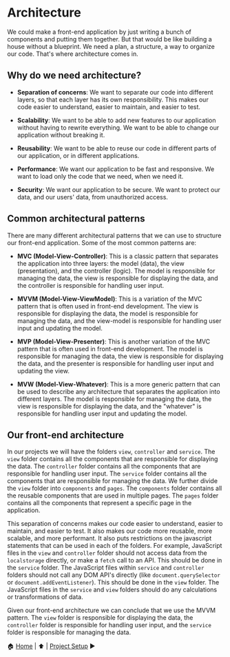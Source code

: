 # Architecture

We could make a front-end application by just writing a bunch of components and putting them together. But that would be like building a house without a blueprint. We need a plan, a structure, a way to organize our code. That's where architecture comes in.

## Why do we need architecture?

- **Separation of concerns**: We want to separate our code into different layers, so that each layer has its own responsibility. This makes our code easier to understand, easier to maintain, and easier to test.

- **Scalability**: We want to be able to add new features to our application without having to rewrite everything. We want to be able to change our application without breaking it.

- **Reusability**: We want to be able to reuse our code in different parts of our application, or in different applications.

- **Performance**: We want our application to be fast and responsive. We want to load only the code that we need, when we need it.

- **Security**: We want our application to be secure. We want to protect our data, and our users' data, from unauthorized access.

## Common architectural patterns

There are many different architectural patterns that we can use to structure our front-end application. Some of the most common patterns are:

- **MVC (Model-View-Controller)**: This is a classic pattern that separates the application into three layers: the model (data), the view (presentation), and the controller (logic). The model is responsible for managing the data, the view is responsible for displaying the data, and the controller is responsible for handling user input.

- **MVVM (Model-View-ViewModel)**: This is a variation of the MVC pattern that is often used in front-end development. The view is responsible for displaying the data, the model is responsible for managing the data, and the view-model is responsible for handling user input and updating the model.

- **MVP (Model-View-Presenter)**: This is another variation of the MVC pattern that is often used in front-end development. The model is responsible for managing the data, the view is responsible for displaying the data, and the presenter is responsible for handling user input and updating the view.

- **MVW (Model-View-Whatever)**: This is a more generic pattern that can be used to describe any architecture that separates the application into different layers. The model is responsible for managing the data, the view is responsible for displaying the data, and the "whatever" is responsible for handling user input and updating the model.

## Our front-end architecture

In our projects we will have the folders `view`, `controller` and `service`. The `view` folder contains all the components that are responsible for displaying the data. The `controller` folder contains all the components that are responsible for handling user input. The `service` folder contains all the components that are responsible for managing the data. We further divide the `view` folder into `components` and `pages`. The `components` folder contains all the reusable components that are used in multiple pages. The `pages` folder contains all the components that represent a specific page in the application.

This separation of concerns makes our code easier to understand, easier to maintain, and easier to test. It also makes our code more reusable, more scalable, and more performant.
It also puts restrictions on the javascript statements that can be used in each of the folders.
For example, JavaScript files in the `view` and `controller` folder should not access data from the `localstorage` directly, or make a `fetch` call to an API. This should be done in the `service` folder.
The JavaScript files within `service` and `controller` folders should not call any DOM API's directly (like `document.querySelector` or `document.addEventListener`). This should be done in the `view` folder.
The JavaScript files in the `service` and `view` folders should do any calculations or transformations of data.

Given our front-end architecture we can conclude that we use the MVVM pattern. The `view` folder is responsible for displaying the data, the `controller` folder is responsible for handling user input, and the `service` folder is responsible for managing the data.

:house: [Home](../README.md) | :arrow_up: [](../README.md) | [Project Setup](./project-setup.md) :arrow_forward: